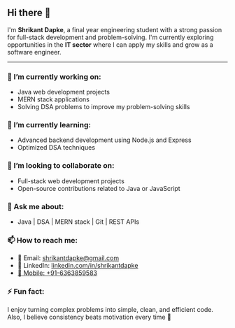## Hi there 👋

I'm **Shrikant Dapke**, a final year engineering student with a strong passion for full-stack development and problem-solving. I'm currently exploring opportunities in the **IT sector** where I can apply my skills and grow as a software engineer.

---

### 🔭 I’m currently working on:
- Java web development projects
- MERN stack applications
- Solving DSA problems to improve my problem-solving skills

### 🌱 I’m currently learning:
- Advanced backend development using Node.js and Express
- Optimized DSA techniques

### 👯 I’m looking to collaborate on:
- Full-stack web development projects
- Open-source contributions related to Java or JavaScript
### 💬 Ask me about:
- Java | DSA | MERN stack | Git | REST APIs

### 📫 How to reach me:
- 📧 Email: shrikantdapke@gmail.com
- 💼 LinkedIn: [linkedin.com/in/shrikantdapke](https://www.linkedin.com/in/shrikant-dapke-1695a6314/)
- <a href="tel:+916363859583">📱 Mobile: +91-6363859583</a> 
### ⚡ Fun fact:
I enjoy turning complex problems into simple, clean, and efficient code. Also, I believe consistency beats motivation every time 💪

